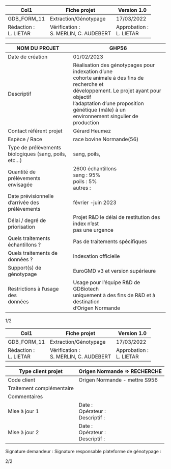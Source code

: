 |Col1|Fiche projet|Version 1.0|
|---|---|---|
|GDB_FORM_11|Extraction/Génotypage|17/03/2022|
|Rédaction :<br>L. LIETAR|Vérification :<br>S. MERLIN, C. AUDEBERT|Approbation :<br>L. LIETAR|










|NOM DU PROJET|GHP56|
|---|---|
|Date de création|01/02/2023|
|Descriptif|Réalisation des génotypages pour indexation d’une<br>cohorte animale à des fins de recherche et<br>développement. Le projet ayant pour objectif<br>l’adaptation d’une proposition génétique (mâle) à un<br>environnement singulier de production|
|Contact référent projet|Gérard Heumez|
|Espèce / Race|race bovine Normande(56)|
|Type de prélèvements<br>biologiques (sang, poils, etc…)|sang, poils,|
|Quantité de prélèvements<br>envisagée|2600 échantillons<br>sang : 95%<br>poils : 5%<br>autres :|
|Date prévisionnelle d’arrivée des<br>prélèvements|février -juin 2023|
|Délai / degré de priorisation|Projet R&D le délai de restitution des index n’est<br>pas une urgence|
|Quels traitements échantillons ?|Pas de traitements spécifiques|
|Quels traitements de données ?|Indexation officielle|
|Support(s) de génotypage|EuroGMD v3 et version supérieure|
|Restrictions à l’usage des<br>données|Usage pour l’équipe R&D de GDBiotech<br>uniquement à des fins de R&D et à destination<br>d’Origen Normande|


1/2

|Col1|Fiche projet|Version 1.0|
|---|---|---|
|GDB_FORM_11|Extraction/Génotypage|17/03/2022|
|Rédaction :<br>L. LIETAR|Vérification :<br>S. MERLIN, C. AUDEBERT|Approbation :<br>L. LIETAR|




|Type client projet|Origen Normande => RECHERCHE|
|---|---|
|Code client|Origen Normande - mettre S956|
|Traitement complémentaire||
|Commentaires||
|Mise à jour 1|Date :<br>Opérateur :<br>Descriptif :|
|Mise à jour 2|Date :<br>Opérateur :<br>Descriptif :|


Signature demandeur : Signature responsable plateforme de génotypage :

2/2

